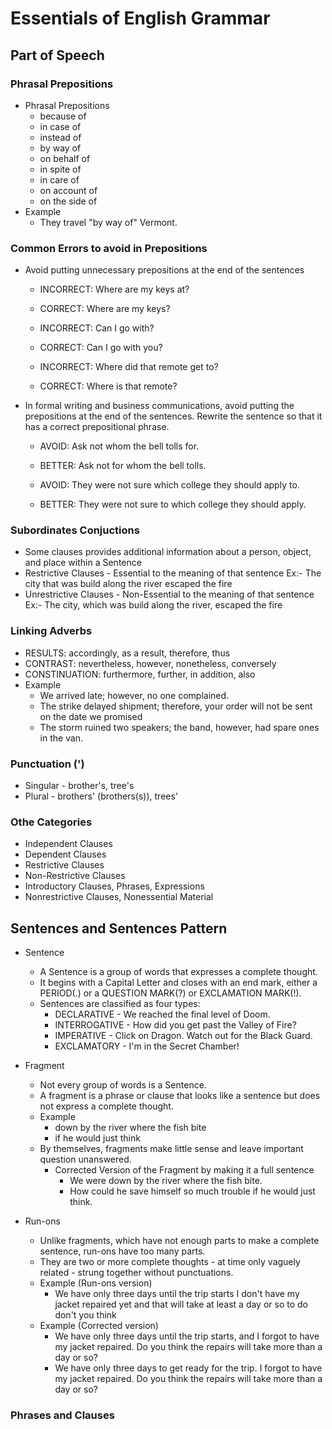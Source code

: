 # Essentials of English Grammar

## Part of Speech

### Phrasal Prepositions

- Phrasal Prepositions
  - because of
  - in case of
  - instead of
  - by way of
  - on behalf of
  - in spite of
  - in care of
  - on account of
  - on the side of
- Example
  - They travel "by way of" Vermont.

### Common Errors to avoid in Prepositions

- Avoid putting unnecessary prepositions at the end of the sentences

  - INCORRECT: Where are my keys at?
  - CORRECT: Where are my keys?

  - INCORRECT: Can I go with?
  - CORRECT: Can I go with you?

  - INCORRECT: Where did that remote get to?
  - CORRECT: Where is that remote?

- In formal writing and business communications, avoid putting the prepositions at the end of the sentences.
  Rewrite the sentence so that it has a correct prepositional phrase.

  - AVOID: Ask not whom the bell tolls for.
  - BETTER: Ask not for whom the bell tolls.

  - AVOID: They were not sure which college they should apply to.
  - BETTER: They were not sure to which college they should apply.

### Subordinates Conjuctions

- Some clauses provides additional information about a person, object, and place within a Sentence
- Restrictive Clauses - Essential to the meaning of that sentence
  Ex:- The city that was build along the river escaped the fire
- Unrestrictive Clauses - Non-Essential to the meaning of that sentence
  Ex:- The city, which was build along the river, escaped the fire

### Linking Adverbs

- RESULTS: accordingly, as a result, therefore, thus
- CONTRAST: nevertheless, however, nonetheless, conversely
- CONSTINUATION: furthermore, further, in addition, also
- Example
  - We arrived late; however, no one complained.
  - The strike delayed shipment; therefore, your order will not be sent on the date we promised
  - The storm ruined two speakers; the band, however, had spare ones in the van.

### Punctuation (')

- Singular - brother's, tree's
- Plural - brothers' (brothers(s)), trees'

### Othe Categories

- Independent Clauses
- Dependent Clauses
- Restrictive Clauses
- Non-Restrictive Clauses
- Introductory Clauses, Phrases, Expressions
- Nonrestrictive Clauses, Nonessential Material

## Sentences and Sentences Pattern

- Sentence

  - A Sentence is a group of words that expresses a complete thought.
  - It begins with a Capital Letter and closes with an end mark, either a PERIOD(.) or a QUESTION MARK(?) or EXCLAMATION MARK(!).
  - Sentences are classified as four types:
    - DECLARATIVE - We reached the final level of Doom.
    - INTERROGATIVE - How did you get past the Valley of Fire?
    - IMPERATIVE - Click on Dragon. Watch out for the Black Guard.
    - EXCLAMATORY - I'm in the Secret Chamber!

- Fragment

  - Not every group of words is a Sentence.
  - A fragment is a phrase or clause that looks like a sentence but does not express a complete thought.
  - Example
    - down by the river where the fish bite
    - if he would just think
  - By themselves, fragments make little sense and leave important question unanswered.
    - Corrected Version of the Fragment by making it a full sentence
      - We were down by the river where the fish bite.
      - How could he save himself so much trouble if he would just think.

- Run-ons
  - Unlike fragments, which have not enough parts to make a complete sentence, run-ons have too many parts.
  - They are two or more complete thoughts - at time only vaguely related - strung together without punctuations.
  - Example (Run-ons version)
    - We have only three days until the trip starts I don't have my jacket repaired yet and that will take at least
      a day or so to do don't you think
  - Example (Corrected version)
    - We have only three days until the trip starts, and I forgot to have my jacket repaired. Do you think the repairs
      will take more than a day or so?
    - We have only three days to get ready for the trip. I forgot to have my jacket repaired. Do you think the repairs will
      take more than a day or so?

### Phrases and Clauses
